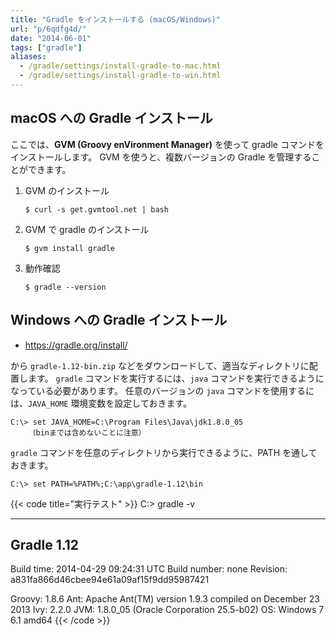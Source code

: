 ```yaml
---
title: "Gradle をインストールする (macOS/Windows)"
url: "p/6qdfg4d/"
date: "2014-06-01"
tags: ["gradle"]
aliases:
  - /gradle/settings/install-gradle-to-mac.html
  - /gradle/settings/install-gradle-to-win.html
---
```


macOS への Gradle インストール
----

ここでは、**GVM (Groovy enVironment Manager)** を使って gradle コマンドをインストールします。
GVM を使うと、複数バージョンの Gradle を管理することができます。

1. GVM のインストール

   ```console
   $ curl -s get.gvmtool.net | bash
   ```

2. GVM で gradle のインストール

   ```console
   $ gvm install gradle
   ```

3. 動作確認

   ```console
   $ gradle --version
   ```


Windows への Gradle インストール
----

- https://gradle.org/install/

から `gradle-1.12-bin.zip` などをダウンロードして、適当なディレクトリに配置します。
`gradle` コマンドを実行するには、`java` コマンドを実行できるようになっている必要があります。
任意のバージョンの `java` コマンドを使用するには、`JAVA_HOME` 環境変数を設定しておきます。

```
C:\> set JAVA_HOME=C:\Program Files\Java\jdk1.8.0_05
    （binまでは含めないことに注意）
```

`gradle` コマンドを任意のディレクトリから実行できるように、PATH を通しておきます。

```
C:\> set PATH=%PATH%;C:\app\gradle-1.12\bin
```

{{< code title="実行テスト" >}}
C:\> gradle -v

------------------------------------------------------------
Gradle 1.12
------------------------------------------------------------

Build time:   2014-04-29 09:24:31 UTC
Build number: none
Revision:     a831fa866d46cbee94e61a09af15f9dd95987421

Groovy:       1.8.6
Ant:          Apache Ant(TM) version 1.9.3 compiled on December 23 2013
Ivy:          2.2.0
JVM:          1.8.0_05 (Oracle Corporation 25.5-b02)
OS:           Windows 7 6.1 amd64
{{< /code >}}

